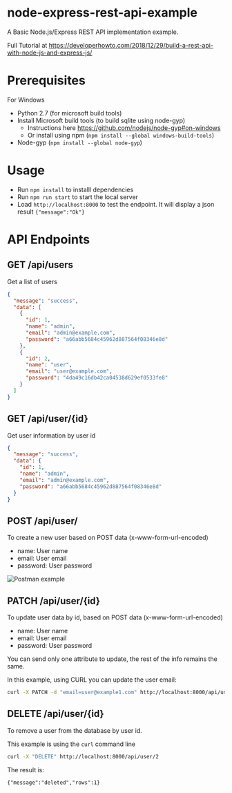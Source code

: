 # node-express-rest-api-example

A Basic Node.js/Express REST API implementation example.

Full Tutorial at https://developerhowto.com/2018/12/29/build-a-rest-api-with-node-js-and-express-js/

# Prerequisites

For Windows

* Python 2.7 (for microsoft build tools)
* Install Microsoft build tools (to build sqlite using node-gyp)
  * Instructions here https://github.com/nodejs/node-gyp#on-windows
  * Or install using npm (`npm install --global windows-build-tools`)
* Node-gyp (`npm install --global node-gyp`)

# Usage

* Run `npm install` to installl dependencies
* Run `npm run start` to start the local server
* Load `http://localhost:8000` to test the endpoint. It will display a json result `{"message":"Ok"}`

# API Endpoints

## GET /api/users

Get a list of users

```json
{
  "message": "success",
  "data": [
    {
      "id": 1,
      "name": "admin",
      "email": "admin@example.com",
      "password": "a66abb5684c45962d887564f08346e8d"
    },
    {
      "id": 2,
      "name": "user",
      "email": "user@example.com",
      "password": "4da49c16db42ca04538d629ef0533fe8"
    }
  ]
}
```

## GET /api/user/{id}

Get user information by user id

```json
{
  "message": "success",
  "data": {
    "id": 1,
    "name": "admin",
    "email": "admin@example.com",
    "password": "a66abb5684c45962d887564f08346e8d"
  }
}
```

## POST /api/user/

To create a new user based on POST data (x-www-form-url-encoded)

* name: User name
* email: User email
* password: User password

![Postman example](https://developerhowto.com/wp-content/uploads/2018/12/PostMan-POST-request.png)


## PATCH /api/user/{id}

To update user data by id, based on POST data (x-www-form-url-encoded)

* name: User name
* email: User email
* password: User password

You can send only one attribute to update, the rest of the info remains the same. 

In this example, using CURL you can update the user email:

```bash
curl -X PATCH -d "email=user@example1.com" http://localhost:8000/api/user/2
```

## DELETE /api/user/{id}

To remove a user from the database by user id. 

This example is using the `curl` command line


```bash
curl -X "DELETE" http://localhost:8000/api/user/2
```

The result is:

`{"message":"deleted","rows":1}`












